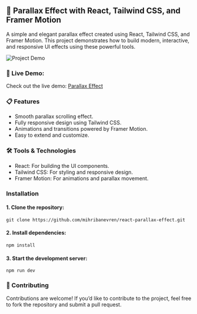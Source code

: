 ## 🌟 Parallax Effect with React, Tailwind CSS, and Framer Motion

A simple and elegant parallax effect created using React, Tailwind CSS, and Framer Motion. This project demonstrates how to build modern, interactive, and responsive UI effects using these powerful tools.

![Project Demo](./public/space.gif)

### 🚀 Live Demo:

Check out the live demo: [Parallax Effect](https://ma-animations.netlify.app/)

### 📋 Features

- Smooth parallax scrolling effect.
- Fully responsive design using Tailwind CSS.
- Animations and transitions powered by Framer Motion.
- Easy to extend and customize.

### 🛠️ Tools & Technologies

- React: For building the UI components.
- Tailwind CSS: For styling and responsive design.
- Framer Motion: For animations and parallax movement.

### Installation

#### 1. Clone the repository:

```
git clone https://github.com/mihribanevren/react-parallax-effect.git
```

#### 2. Install dependencies:

```
npm install
```

#### 3. Start the development server:

```
npm run dev
```

### 🙌 Contributing

Contributions are welcome! If you’d like to contribute to the project, feel free to fork the repository and submit a pull request.
